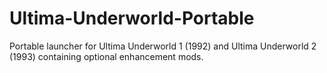 # Ultima-Underworld-Portable
Portable launcher for Ultima Underworld 1 (1992) and Ultima Underworld 2 (1993) containing optional enhancement mods.
